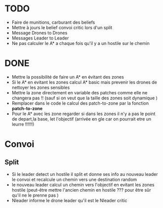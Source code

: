 # TODO

- Faire de munitions, carburant des beliefs
- Mettre à jours le belief convoi critic lors d'un split
- Message Drones to Drones
- Messages Leader to Leader
- Ne pas calculer  le A* a chaque fois qu'il y a un hostile sur le chemin

# DONE

- Mettre la possibilité de faire un A* en évitant des zones
- Si le A* en evitant les zones calcul A* basic mais prevenir les drones de nettoyer les zones sensibles
- Mettre la zone directement en variable des patches comme elle ne changera pas !! (sauf si on veut que la taille des zones soit dynamique )
- Remplacer dans le code le calcul des patch-to-zone par la fonction **patch-to-zone**
- Pour le A* avec les zone regarder si dans les zones il n'y a pas le point de depart,la base, let l'objectif (arrivée en gle car on pourrait etre un leurre !!!!!!)









# Convoi

## Split

- Si le leader detect un hostile il split et donne ses info au nouveau leader le convoi et recalcule un chemin vers une destination random
- le nouveau leader calcul un chemin vers l'objectif en evitant les zones hostile (peut-être mettre l'ancien chemin en hostile ??? pour être sûr qu'il ne le prenne pas )
- Nleader informe le drone leader qu'il est le Nleader critic
